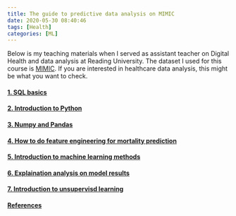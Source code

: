 ```yaml
---
title: The guide to predictive data analysis on MIMIC
date: 2020-05-30 08:40:46
tags: [Health]
categories: [ML]
---
```


Below is my teaching materials when I served as assistant teacher on Digital Health and data analysis at Reading University. The dataset I used for this course is [MIMIC](https://mimic.physionet.org). If you are interested in healthcare data analysis, this might be what you want to check.


#### [1. SQL basics](https://github.com/niuguy/digithealthcourse/blob/master/%5B000%5DSql_basics.ipynb)

#### [2. Introduction to Python](https://github.com/niuguy/digithealthcourse/blob/master/%5B011%5DIntroduction_to_python.ipynb)

#### [3. Numpy and Pandas](https://github.com/niuguy/digithealthcourse/blob/master/%5B021%5DEDA_Numpy%20and%20Pandas.ipynb)

#### [4. How to do feature engineering for mortality prediction](https://github.com/niuguy/digithealthcourse/blob/master/%5B022%5DMIMIC3_Mortality_EDA.ipynb)

#### [5. Introduction to machine learning methods](https://github.com/niuguy/digithealthcourse/blob/master/%5B023%5DMIMIC3_Mortality_Model.ipynb)

#### [6. Explaination analysis on model results](https://github.com/niuguy/digithealthcourse/blob/master/%5B024%5DMIMIC3_motality_Model_explain.ipynb)

#### [7. Introduction to unsupervisd learning](https://github.com/niuguy/digithealthcourse/blob/master/%5B025%5DMIMIC3_unsupervised_learning.ipynb)


#### [References](https://github.com/niuguy/digithealthcourse/blob/master/README.md)